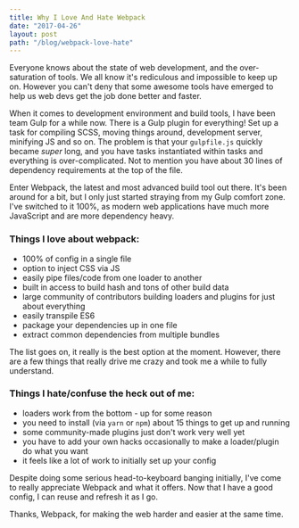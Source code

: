 ```yaml
---
title: Why I Love And Hate Webpack
date: "2017-04-26"
layout: post
path: "/blog/webpack-love-hate"
---
```


Everyone knows about the state of web development, and the over-saturation of tools. We all know it's rediculous and impossible to keep up on. However you can't deny that some awesome tools have emerged to help us web devs get the job done better and faster.

When it comes to development environment and build tools, I have been team Gulp for a while now. There is a Gulp plugin for everything! Set up a task for compiling SCSS, moving things around, development server, minifying JS and so on. The problem is that your `gulpfile.js` quickly became _super_ long, and you have tasks instantiated within tasks and everything is over-complicated. Not to mention you have about 30 lines of dependency requirements at the top of the file.

Enter Webpack, the latest and most advanced build tool out there. It's been around for a bit, but I only just started straying from my Gulp comfort zone. I've switched to it 100%, as modern web applications have much more JavaScript and are more dependency heavy. 

### Things I love about webpack:
* 100% of config in a single file
* option to inject CSS via JS
* easily pipe files/code from one loader to another
* built in access to build hash and tons of other build data 
* large community of contributors building loaders and plugins for just about everything
* easily transpile ES6
* package your dependencies up in one file
* extract common dependencies from multiple bundles

The list goes on, it really is the best option at the moment. However, there are a few things that really drive me crazy and took me a while to fully understand.

### Things I hate/confuse the heck out of me:
* loaders work from the bottom - up for some reason
* you need to install (via `yarn` or `npm`) about 15 things to get up and running
* some community-made plugins just don't work very well yet
* you have to add your own hacks occasionally to make a loader/plugin do what you want
* it feels like a lot of work to initially set up your config

Despite doing some serious head-to-keyboard banging initially, I've come to really appreciate Webpack and what it offers. Now that I have a good config, I can reuse and refresh it as I go.

Thanks, Webpack, for making the web harder and easier at the same time.